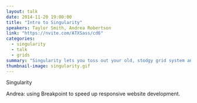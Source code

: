 ```yaml
---
layout: talk
date: 2014-11-20 19:00:00
title: "Intro to Singularity"
speakers: Taylor Smith, Andrea Robertson
link: "https://nvite.com/ATXSass/cd6"
categories:
  - singularity
  - talk
  - grids
summary: "Singularity lets you toss out your old, stodgy grid system and create a system of columns and gutters that actually works with your content, allowing different layouts at different breakpoints, a visual order that isn't tied to your source order, and no more terrible class names."
thumbnail-image: singularity.gif
---
```


Singularity

Andrea:  using Breakpoint to speed up responsive website development.

